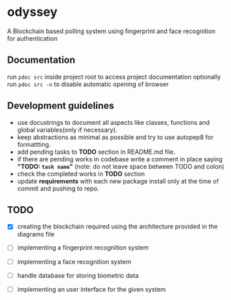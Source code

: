 # odyssey
A Blockchain based polling system using fingerprint and face recognition for authentication

## Documentation
run `pdoc src` inside project root to access project documentation
optionally run `pdoc src -n` to disable automatic opening of browser

## Development guidelines 
+ use docustrings to document all aspects like classes, functions and global variables(only if necessary).
+ keep abstractions as minimal as possible and try to use autopep8 for formattting.
+ add pending tasks to **TODO** section in README.md file.
+ if there are pending works in codebase write a comment in place saying **"TODO: `task name`"** (note: do not leave space between TODO and colon)
+ check the completed works in **TODO** section 
+ update **requirements** with each new package install only at the time of commit and pushing to repo. 

## TODO
+ [x] creating the blockchain required using the architecture provided in the diagrams file
+ [ ] implementing a fingerprint recognition system
+ [ ] implementing a face recognition system
+ [ ] handle database for storing biometric data
+ [ ] implementing an user interface for the given system 

